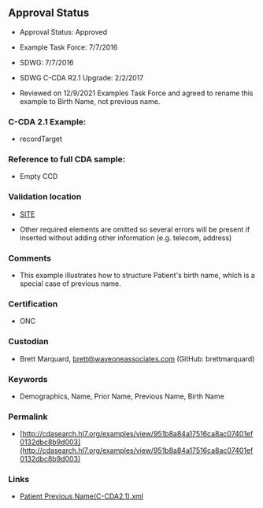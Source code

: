 ## Approval Status 

* Approval Status: Approved
* Example Task Force: 7/7/2016
* SDWG: 7/7/2016
* SDWG C-CDA R2.1 Upgrade: 2/2/2017

* Reviewed on 12/9/2021 Examples Task Force and agreed to rename this example to Birth Name, not previous name.


### C-CDA 2.1 Example:


* recordTarget

### Reference to full CDA sample:
* Empty CCD



### Validation location

* [SITE](https://site.healthit.gov/sandbox-ccda/ccda-validator)


* Other required elements are omitted so several errors will be present if inserted without adding other information (e.g. telecom, address)

### Comments

* This example illustrates how to structure Patient's birth name, which is a special case of previous name.

### Certification
* ONC

### Custodian

* Brett Marquard, brett@waveoneassociates.com (GitHub: brettmarquard)

### Keywords

* Demographics, Name, Prior Name, Previous Name, Birth Name

### Permalink

* [http://cdasearch.hl7.org/examples/view/951b8a84a17516ca8ac07401ef0132dbc8b9d003](http://cdasearch.hl7.org/examples/view/951b8a84a17516ca8ac07401ef0132dbc8b9d003)

### Links

* [Patient Previous Name(C-CDA2.1).xml](https://github.com/HL7/C-CDA-Examples/tree/master/Header/Patient%20Previous%20Name/Patient%20Previous%20Name%28C-CDA2.1%29.xml)
